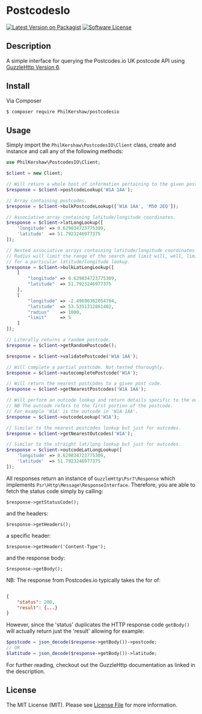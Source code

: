 # PostcodesIo

[![Latest Version on Packagist][ico-version]][link-packagist]
[![Software License][ico-license]](LICENSE.md)

## Description

A simple interface for querying the Postcodes.io UK postcode API using [GuzzleHttp Version 6](http://docs.guzzlephp.org/en/latest/index.html).

## Install

Via Composer

``` bash
$ composer require PhilKershaw/postcodesio
```

## Usage

Simply import the `PhilKershaw\PostcodesIO\Client` class, create and instance and call any of the following methods:

``` php
use PhilKershaw\PostcodesIO\Client;

$client = new Client;

// Will return a whole host of information pertaining to the given post code.
$response = $client->postcodeLookup('W1A 1AA');

// Array containing postcodes.
$response = $client->bulkPostcodeLookup(['W1A 1AA', 'M50 2EQ']);

// Associative array containing latitude/longitude coordinates.
$response = $client->latLongLookup([
    'longitude' => 0.629834723775309,
    'latitude'  => 51.7923246977375
]);

// Nested associative arrays containing latitude/longitude coordinates and optional radius and limit.
// Radius will limit the range of the search and limit will, well, limit the number of results
// for a particular latitude/longitude lookup.
$response = $client->bulkLatLongLookup([
    [
        "longitude" => 0.629834723775309,
        "latitude"  => 51.7923246977375
    ],
    [
        "longitude" => -2.49690382054704,
        "latitude"  => 53.5351312861402,
        "radius"    => 1000,
        "limit"     => 5
    ]
]);

// Literally returns a random postcode.
$response = $client->getRandomPostcode();

$response = $client->validatePostcode('W1A 1AA');

// Will complete a partial postcode. Not tested thoroughly.
$response = $client->autocompletePostcode('W1A');

// Will return the nearest postcodes to a given post code.
$response = $client->getNearestPostcodes('W1A 1AA');

// Will perform an outcode lookup and return details specific to the outcode.
// NB The outcode refers to the first portion of the postcode.
// For example 'W1A' is the outcode in 'W1A 1AA'.
$response = $client->outcodeLookup('W1A');

// Similar to the nearest postcodes lookup but just for outcodes.
$response = $client->getNearestOutcodes('W1A');

// Similar to the straight lat/long lookup but just for outcodes.
$response = $client->outcodeLatLongLookup([
    'longitude' => 0.629834723775309,
    'latitude'  => 51.7923246977375
]);

```
All responses return an instance of `GuzzleHttp\Psr7\Response` which implements `Psr\Http\Message\ResponseInterface`. Therefore, you are able to fetch the status code simply by calling:
```
$response->getStatusCode();
```
and the headers:
```
$response->getHeaders();
```
a specific header:
```
$response->getHeader('Content-Type');
```
and the response body:
```
$response->getBody();
```

NB: The response from Postcodes.io typically takes the for of:
``` json

{
    "status": 200,
    "result": {...}
}
```
However, since the 'status' duplicates the HTTP response code `getBody()` will actually return just the 'result' allowing for example:

``` php
$postcode = json_decode($response->getBody())->postcode;
// OR
$latitude = json_decode($response->getBody())->latitude;
```

For further reading, checkout out the GuzzleHttp documentation as linked in the description.

## License

The MIT License (MIT). Please see [License File](LICENSE.md) for more information.

[ico-version]: https://img.shields.io/packagist/v/philkershaw/postcodesio.svg?style=flat-square
[ico-license]: https://img.shields.io/badge/license-MIT-brightgreen.svg?style=flat-square
[ico-travis]: https://img.shields.io/travis/philkershaw/postcodesio/master.svg?style=flat-square
[ico-scrutinizer]: https://img.shields.io/scrutinizer/coverage/g/philkershaw/postcodesio.svg?style=flat-square
[ico-code-quality]: https://img.shields.io/scrutinizer/g/philkershaw/postcodesio.svg?style=flat-square
[ico-downloads]: https://img.shields.io/packagist/dt/philkershaw/postcodesio.svg?style=flat-square

[link-packagist]: https://packagist.org/packages/philkershaw/postcodesio
[link-travis]: https://travis-ci.org/philkershaw/postcodesio
[link-scrutinizer]: https://scrutinizer-ci.com/g/philkershaw/postcodesio/code-structure
[link-code-quality]: https://scrutinizer-ci.com/g/philkershaw/postcodesio
[link-downloads]: https://packagist.org/packages/philkershaw/postcodesio
[link-author]: https://github.com/PhilKershaw
[link-contributors]: ../../contributors

